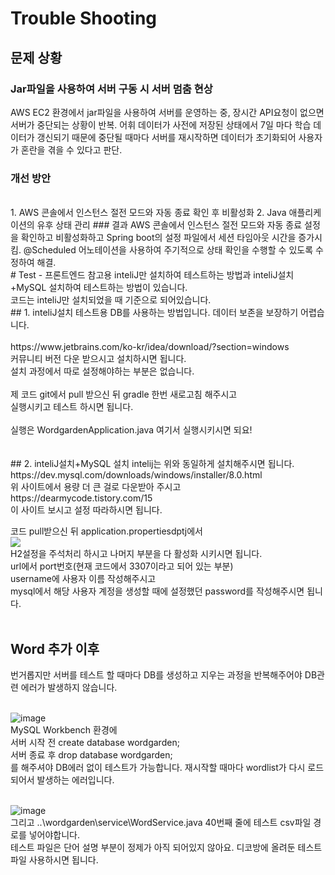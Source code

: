 # Trouble Shooting
## 문제 상황
### Jar파일을 사용하여 서버 구동 시 서버 멈춤 현상
AWS EC2 환경에서 jar파일을 사용하여 서버를 운영하는 중, 장시간 API요청이 없으면 서버가 중단되는 상황이 반복.
어휘 데이터가 사전에 저장된 상태에서 7일 마다 학습 데이터가 갱신되기 때문에 중단될 때마다 서버를 재시작하면 데이터가 초기화되어 사용자가 혼란을 겪을 수 있다고 판단.
</br>
### 개선 방안
</br>
1. AWS 콘솔에서 인스턴스 절전 모드와 자동 종료 확인 후 비활성화
2. Java 애플리케이션의 유후 상태 관리
### 결과
AWS 콘솔에서 인스턴스 절전 모드와 자동 종료 설정을 확인하고 비활성화하고 Spring boot의 설정 파일에서 세션 타임아웃 시간을 증가시킴.
@Scheduled 어노테이션을 사용하여 주기적으로 상태 확인을 수행할 수 있도록 수정하여 해결.
</br>
</hr>
# Test - 프론트엔드 참고용
inteliJ만 설치하여 테스트하는 방법과 inteliJ설치+MySQL 설치하여 테스트하는 방법이 있습니다. </br>
코드는 inteliJ만 설치되었을 때 기준으로 되어있습니다. 
</br>
## 1. inteliJ설치
테스트용 DB를 사용하는 방법입니다. 데이터 보존을 보장하기 어렵습니다. </br>
</br>
https://www.jetbrains.com/ko-kr/idea/download/?section=windows
</br>
커뮤니티 버전 다운 받으시고 설치하시면 됩니다.</br>
설치 과정에서 따로 설정해야하는 부분은 없습니다.</br>
</br>
제 코드 git에서 pull 받으신 뒤 gradle 한번 새로고침 해주시고</br>
실행시키고 테스트 하시면 됩니다.</br>
</br>
실행은 WordgardenApplication.java 여기서 실행시키시면 되요!</br></br></br>
## 2. inteliJ설치+MySQL 설치
intelij는 위와 동일하게 설치해주시면 됩니다. 
</br>
https://dev.mysql.com/downloads/windows/installer/8.0.html
</br>
위 사이트에서 용량 더 큰 걸로 다운받아 주시고
</br>
https://dearmycode.tistory.com/15
</br>
이 사이트 보시고 설정 따라하시면 됩니다.

코드 pull받으신 뒤 application.propertiesdptj에서 </br>
![](https://velog.velcdn.com/images/jiw0707/post/c33f899a-37d7-4bd7-b959-5fd0df5fcaa5/image.png)
</br>
H2설정을 주석처리 하시고 나머지 부분을 다 활성화 시키시면 됩니다.</br>
url에서 port번호(현재 코드에서 3307이라고 되어 있는 부분)</br>
username에 사용자 이름 작성해주시고</br>
mysql에서 해당 사용자 계정을 생성할 때에 설정했던 password를 작성해주시면 됩니다.</br></br>

## Word 추가 이후 
번거롭지만 서버를 테스트 할 때마다 DB를 생성하고 지우는 과정을 반복해주어야 DB관련 에러가 발생하지 않습니다.</br></br>

![image](https://github.com/user-attachments/assets/1b83c1b6-a0a3-459e-b42c-fd800eb3d1db)
</br>
MySQL Workbench 환경에</br>
서버 시작 전 create database wordgarden;</br>
서버 종료 후 drop database wordgarden;</br>
를 해주셔야 DB에러 없이 테스트가 가능합니다.
재시작할 때마다 wordlist가 다시 로드 되어서 발생하는 에러입니다.</br></br>

![image](https://github.com/user-attachments/assets/4f30710c-b7d6-4791-a4bc-647c9ded9957)
</br>
그리고 ..\wordgarden\service\WordService.java 40번째 줄에 테스트 csv파일 경로를 넣어야합니다.</br>
테스트 파일은 단어 설명 부분이 정제가 아직 되어있지 않아요. 디코방에 올려둔 테스트 파일 사용하시면 됩니다.
